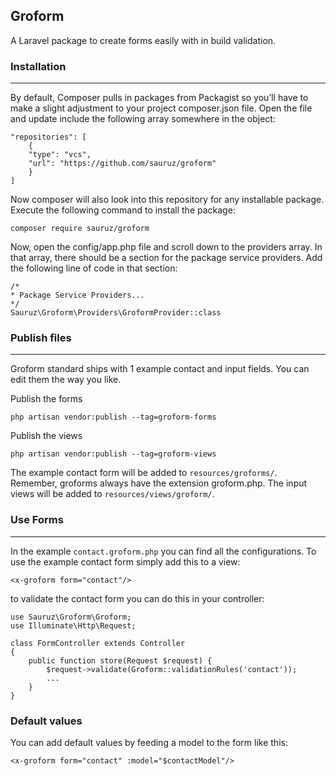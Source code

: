 ## Groform
A Laravel package to create forms easily with in build validation.

### Installation
___
By default, Composer pulls in packages from Packagist so you’ll have to make a slight adjustment to your project composer.json file. Open the file and update include the following array somewhere in the object:
````
"repositories": [
    {
    "type": "vcs",
    "url": "https://github.com/sauruz/groform"
    }
]
````

Now composer will also look into this repository for any installable package. Execute the following command to install the package:

````
composer require sauruz/groform
````

Now, open the config/app.php file and scroll down to the providers array. In that array, there should be a section for the package service providers. Add the following line of code in that section:

```
/*
* Package Service Providers...
*/
Sauruz\Groform\Providers\GroformProvider::class
```

### Publish files
___
Groform standard ships with 1 example contact and input fields. You can edit them the way you like.

Publish the forms
````
php artisan vendor:publish --tag=groform-forms
````
Publish the views
````
php artisan vendor:publish --tag=groform-views
````

The example contact form will be added to `resources/groforms/`. Remember, groforms always have the extension groform.php.
The input views will be added to `resources/views/groform/`.

### Use Forms
___
In the example `contact.groform.php` you can find all the configurations. 
To use the example contact form simply add this to a view:
````
<x-groform form="contact"/>
````

to validate the contact form you can do this in your controller:

````
use Sauruz\Groform\Groform;
use Illuminate\Http\Request;

class FormController extends Controller
{
    public function store(Request $request) {
        $request->validate(Groform::validationRules('contact'));
        ...
    }
}
````

### Default values
You can add default values by feeding a model to the form like this:

````
<x-groform form="contact" :model="$contactModel"/>
````



